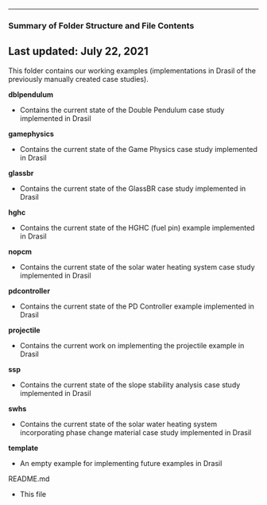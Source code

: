 --------------------------------------------------
### Summary of Folder Structure and File Contents
Last updated: July 22, 2021
--------------------------------------------------

This folder contains our working examples (implementations in Drasil of the previously manually created case studies).

**dblpendulum**
  - Contains the current state of the Double Pendulum case study implemented in Drasil

**gamephysics**
  - Contains the current state of the Game Physics case study implemented in Drasil

**glassbr**
  - Contains the current state of the GlassBR case study implemented in Drasil
  
**hghc**
  - Contains the current state of the HGHC (fuel pin) example implemented in Drasil
  
**nopcm**
  - Contains the current state of the solar water heating system case study implemented in Drasil

**pdcontroller**
  - Contains the current state of the PD Controller example implemented in Drasil

**projectile**
  - Contains the current work on implementing the projectile example in Drasil

**ssp**
  - Contains the current state of the slope stability analysis case study implemented in Drasil
  
**swhs**
  - Contains the current state of the solar water heating system incorporating phase change material case study implemented in Drasil

**template**
  - An empty example for implementing future examples in Drasil

README.md
  - This file
